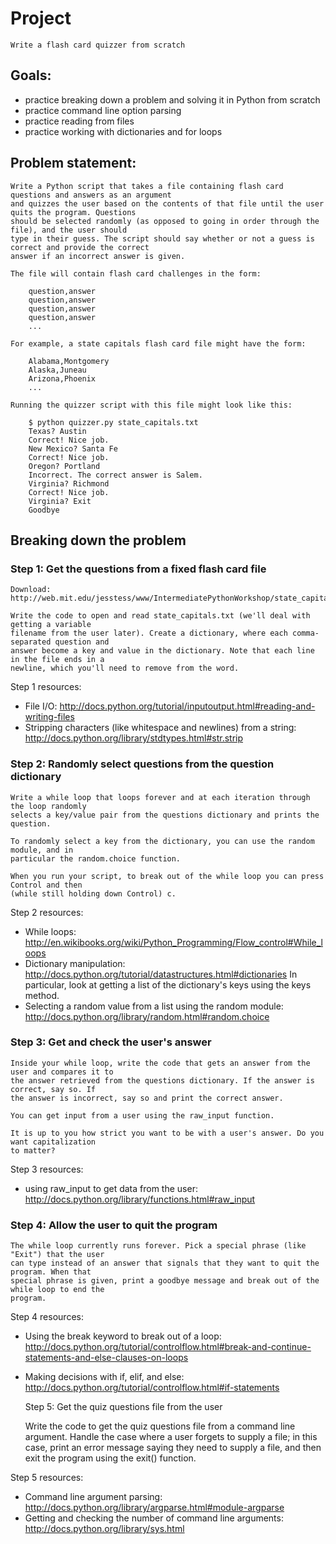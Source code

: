 # Project

	Write a flash card quizzer from scratch
	
## Goals:

* practice breaking down a problem and solving it in Python from scratch
* practice command line option parsing
* practice reading from files
* practice working with dictionaries and for loops
	
## Problem statement:

	Write a Python script that takes a file containing flash card questions and answers as an argument 
	and quizzes the user based on the contents of that file until the user quits the program. Questions 
	should be selected randomly (as opposed to going in order through the file), and the user should 
	type in their guess. The script should say whether or not a guess is correct and provide the correct 
	answer if an incorrect answer is given.
	
	The file will contain flash card challenges in the form:
```	
	question,answer
	question,answer
	question,answer
	question,answer
	...
```
	For example, a state capitals flash card file might have the form:	
```		
	Alabama,Montgomery
	Alaska,Juneau
	Arizona,Phoenix
	...
```	
	Running the quizzer script with this file might look like this:
```
	$ python quizzer.py state_capitals.txt
	Texas? Austin
	Correct! Nice job.
	New Mexico? Santa Fe
	Correct! Nice job.
	Oregon? Portland
	Incorrect. The correct answer is Salem.
	Virginia? Richmond
	Correct! Nice job.
	Virginia? Exit
	Goodbye
```
## Breaking down the problem

###	Step 1: Get the questions from a fixed flash card file 
	
	Download: http://web.mit.edu/jesstess/www/IntermediatePythonWorkshop/state_capitals.txt
		
	Write the code to open and read state_capitals.txt (we'll deal with getting a variable 
	filename from the user later). Create a dictionary, where each comma-separated question and 
	answer become a key and value in the dictionary. Note that each line in the file ends in a 
	newline, which you'll need to remove from the word.
		
Step 1 resources:
		
* File I/O: http://docs.python.org/tutorial/inputoutput.html#reading-and-writing-files
* Stripping characters (like whitespace and newlines) from a string: http://docs.python.org/library/stdtypes.html#str.strip
			
###	Step 2: Randomly select questions from the question dictionary
		
	Write a while loop that loops forever and at each iteration through the loop randomly 
	selects a key/value pair from the questions dictionary and prints the question.
		
	To randomly select a key from the dictionary, you can use the random module, and in 
	particular the random.choice function.
		
	When you run your script, to break out of the while loop you can press Control and then 
	(while still holding down Control) c.

Step 2 resources:
		
* While loops: http://en.wikibooks.org/wiki/Python_Programming/Flow_control#While_loops
* Dictionary manipulation: http://docs.python.org/tutorial/datastructures.html#dictionaries
			   In particular, look at getting a list of the dictionary's keys using the keys method.
* Selecting a random value from a list using the random module: http://docs.python.org/library/random.html#random.choice
			
###	Step 3: Get and check the user's answer
	
	Inside your while loop, write the code that gets an answer from the user and compares it to 
	the answer retrieved from the questions dictionary. If the answer is correct, say so. If 
	the answer is incorrect, say so and print the correct answer.
		
	You can get input from a user using the raw_input function.
		
	It is up to you how strict you want to be with a user's answer. Do you want capitalization 
	to matter?

Step 3 resources:
		
* using raw_input to get data from the user: http://docs.python.org/library/functions.html#raw_input
			
###	Step 4: Allow the user to quit the program
	
	The while loop currently runs forever. Pick a special phrase (like "Exit") that the user 
	can type instead of an answer that signals that they want to quit the program. When that 
	special phrase is given, print a goodbye message and break out of the while loop to end the 
	program.
		
Step 4 resources:
		
* Using the break keyword to break out of a loop: http://docs.python.org/tutorial/controlflow.html#break-and-continue-statements-and-else-clauses-on-loops
* Making decisions with if, elif, and else: http://docs.python.org/tutorial/controlflow.html#if-statements
			
	Step 5: Get the quiz questions file from the user
	
	Write the code to get the quiz questions file from a command line argument. Handle the case 
	where a user forgets to supply a file; in this case, print an error message saying they 
	need to supply a file, and then exit the program using the exit() function.
		
Step 5 resources:
		
* Command line argument parsing: http://docs.python.org/library/argparse.html#module-argparse
* Getting and checking the number of command line arguments: http://docs.python.org/library/sys.html

<FINISHED>			